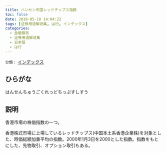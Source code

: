 ```yaml
---
title: ハンセン中国レッドチップス指数
toc: false
date: 2018-05-18 14:04:22
tags: [证券用语解说集, は行, インデックス]
categories:
  - 金融服务
  - 证券用语解说集
  - 日本語
  - は行
---
```


`分類：` [インデックス](/tags/インデックス/)

## ひらがな

はんせんちゅうごくれっどちっぷすしすう

## 説明

香港市場の株価指数の一つ。

香港株式市場に上場しているレッドチップス(中国本土系香港企業株)を対象とした、時価総額加重平均の指数。2000年1月3日を2000とした指数。指数をもとにした、先物取引、オプション取引もある。
